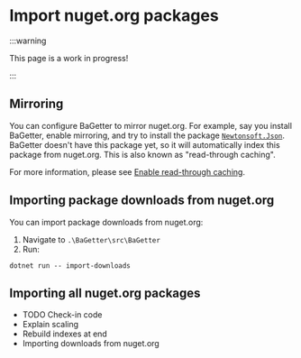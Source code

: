 # Import nuget.org packages

:::warning

This page is a work in progress!

:::

## Mirroring

You can configure BaGetter to mirror nuget.org. For example, say you install BaGetter, enable mirroring, and try to install the package
[`Newtonsoft.Json`](https://www.nuget.org/packages/Newtonsoft.Json/). BaGetter doesn't have this package yet, so it will
automatically index this package from nuget.org. This is also known as "read-through caching".

For more information, please see [Enable read-through caching](../configuration#enable-read-through-caching).

## Importing package downloads from nuget.org

You can import package downloads from nuget.org:

1. Navigate to `.\BaGetter\src\BaGetter`
2. Run:

```
dotnet run -- import-downloads
```

## Importing all nuget.org packages

* TODO Check-in code
* Explain scaling
* Rebuild indexes at end
* Importing downloads from nuget.org
